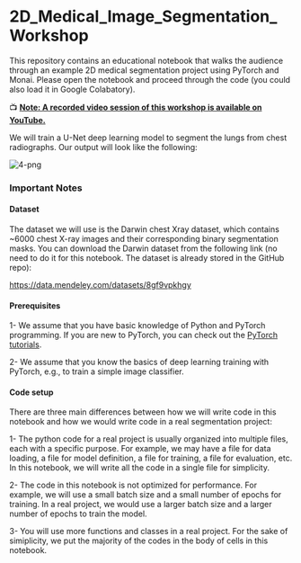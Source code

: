 # 2D_Medical_Image_Segmentation_Workshop
This repository contains an educational notebook that walks the audience through an example 2D medical segmentation project using PyTorch and Monai.
Please open the notebook and proceed through the code (you could also load it in Google Colabatory).

:tv: [**Note: A recorded video session of this workshop is available on YouTube.**](https://youtu.be/8W565F7dMIo) 

We will train a U-Net deep learning model to segment the lungs from chest radiographs. Our output will look like the following:

<img src="https://i.ibb.co/XjKTQ7P/4-png.jpg" alt="4-png" border="0">

### **Important Notes**

#### Dataset

The dataset we will use is the Darwin chest Xray dataset, which contains ~6000 chest X-ray images and their corresponding binary segmentation masks. You can download the Darwin dataset from the following link (no need to do it for this notebook. The dataset is already stored in the GitHub repo):

https://data.mendeley.com/datasets/8gf9vpkhgy

#### Prerequisites

1- We assume that you have basic knowledge of Python and PyTorch programming. If you are new to PyTorch, you can check out the [PyTorch tutorials](https://pytorch.org/tutorials/). 

2- We assume that you know the basics of deep learning training with PyTorch, e.g., to train a simple image classifier. 

#### Code setup
There are three main differences between how we will write code in this notebook and how we would write code in a real segmentation project:

1- The python code for a real project is usually organized into multiple files, each with a specific purpose. For example, we may have a file for data loading, a file for model definition, a file for training, a file for evaluation, etc. In this notebook, we will write all the code in a single file for simplicity.

2- The code in this notebook is not optimized for performance. For example, we will use a small batch size and a small number of epochs for training. In a real project, we would use a larger batch size and a larger number of epochs to train the model.

3- You will use more functions and classes in a real project. For the sake of simiplicity, we put the majority of the codes in the body of cells in this notebook.

